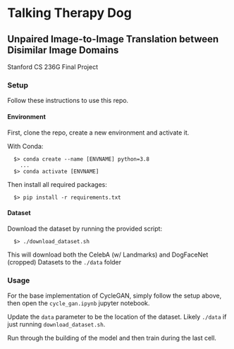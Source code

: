 # Talking Therapy Dog
## Unpaired Image-to-Image Translation between Disimilar Image Domains
Stanford CS 236G Final Project

### Setup
Follow these instructions to use this repo.
#### Environment
First, clone the repo, create a new environment and activate it.

With Conda:
```
  $> conda create --name [ENVNAME] python=3.8
    ...
  $> conda activate [ENVNAME] 
```

Then install all required packages:
```
  $> pip install -r requirements.txt
```

#### Dataset
Download the dataset by running the provided script:
```
  $> ./download_dataset.sh
```
This will download both the CelebA (w/ Landmarks) and DogFaceNet (cropped) Datasets to the `./data` folder

### Usage
For the base implementation of CycleGAN, simply follow the setup above, then open the `cycle_gan.ipynb` jupyter notebook.

Update the `data` parameter to be the location of the dataset. Likely `./data` if just running `download_dataset.sh`.

Run through the building of the model and then train during the last cell.
